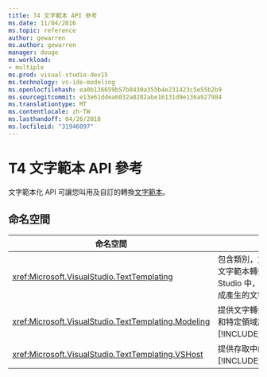 ```yaml
---
title: T4 文字範本 API 參考
ms.date: 11/04/2016
ms.topic: reference
author: gewarren
ms.author: gewarren
manager: douge
ms.workload:
- multiple
ms.prod: visual-studio-dev15
ms.technology: vs-ide-modeling
ms.openlocfilehash: ea0b136659b57b8430a355b4e231423c5e55b2b9
ms.sourcegitcommit: e13e61ddea6032a8282abe16131d9e136a927984
ms.translationtype: MT
ms.contentlocale: zh-TW
ms.lasthandoff: 04/26/2018
ms.locfileid: "31946097"
---
```

# <a name="api-reference-for-t4-text-templates"></a>T4 文字範本 API 參考

文字範本化 API 可讓您叫用及自訂的轉換[文字範本](../modeling/code-generation-and-t4-text-templates.md)。

## <a name="namespaces"></a>命名空間

|命名空間|用途|
|---------------|-------------|
|<xref:Microsoft.VisualStudio.TextTemplating>|包含類別，文字範本轉換功能。 文字範本轉換引擎整合至 Visual Studio 中，並將文字範本檔轉換成產生的文字輸出檔案。|
|<xref:Microsoft.VisualStudio.TextTemplating.Modeling>|提供文字轉換功能至 UML 模型和特定領域語言，例如存取相關[!INCLUDE[vsprvs](../code-quality/includes/vsprvs_md.md)]ModelBus。|
|<xref:Microsoft.VisualStudio.TextTemplating.VSHost>|提供存取中的文字範本化服務[!INCLUDE[vsprvs](../code-quality/includes/vsprvs_md.md)]。|
